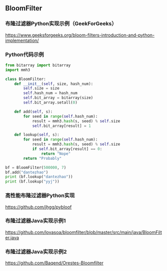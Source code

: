 ## BloomFilter
### 布隆过滤器Python实现示例（GeekForGeeks）
https://www.geeksforgeeks.org/bloom-filters-introduction-and-python-implementation/

### Python代码示例
```Python
from bitarray import bitarray 
import mmh3 

class BloomFilter: 
	def __init__(self, size, hash_num): 
		self.size = size 
		self.hash_num = hash_num 
		self.bit_array = bitarray(size) 
		self.bit_array.setall(0) 

	def add(self, s): 
		for seed in range(self.hash_num): 
			result = mmh3.hash(s, seed) % self.size 
			self.bit_array[result] = 1 

	def lookup(self, s): 
		for seed in range(self.hash_num): 
			result = mmh3.hash(s, seed) % self.size 
			if self.bit_array[result] == 0: 
				return "Nope" 
		return "Probably" 

bf = BloomFilter(500000, 7) 
bf.add("dantezhao") 
print (bf.lookup("dantezhao")) 
print (bf.lookup("yyj")) 
```

### 高性能布隆过滤器Python实现
https://github.com/jhgg/pybloof


### 布隆过滤器Java实现示例1
https://github.com/lovasoa/bloomfilter/blob/master/src/main/java/BloomFilter.java

### 布隆过滤器Java实现示例2
https://github.com/Baqend/Orestes-Bloomfilter
